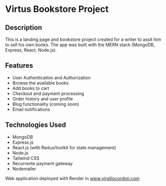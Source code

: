 # Virtus Bookstore Project

## Description

This is a landing page and bookstore project created for a writer to assit him to sell his own books. The app was built with the MERN stack (MongoDB, Express, React, Node.js).

## Features

- User Authentication and Authorization
- Browse the available books
- Add books to cart
- Checkout and payment processing
- Order history and user profile
- Blog functionality (coming soon)
- Email notifications

## Technologies Used

- MongoDB
- Express.js
- React.js (with Redux/toolkit for state management)
- Node.js
- Tailwind CSS
- Recurrente payment gateway
- Nodemailer

Web application deployed with Render in www.virgiliocordon.com
